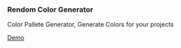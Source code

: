### Rendom Color Generator 

Color Pallete Generator, Generate Colors for your projects

[Demo](https://colorgeneraterandom.netlify.app/)

